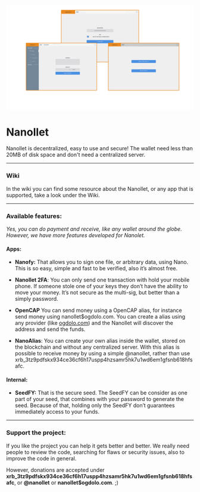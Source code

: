 ![Nanollet](./README-Image1.png)

# Nanollet

Nanollet is decentralized, easy to use and secure! The wallet need less than 20MB of disk space and don't need a centralized server.

----------

### Wiki

In the wiki you can find some resource about the Nanollet, or any app that is supported, take a look under the Wiki.

----------

###  Available features:

*Yes, you can do payment and receive, like any wallet around the globe. However, we have more features developed for Nanolet.*

#### Apps:

- **Nanofy:** 
That allows you to sign one file, or arbitrary data, using Nano. This is so easy, simple and fast to be verified, also it’s almost free.

- **Nanollet 2FA**:
You can only send one transaction with hold your mobile phone. If someone stole one of your keys they don’t have the ability to move your money. It’s not secure as the multi-sig, but better than a simply password.

- **OpenCAP**
You can send money using a OpenCAP alias, for instance send money using nanollet$ogdolo.com. You can create a alias using any provider (like [ogdolo.com](https://ogdolo.com)) and the Nanollet will discover the address and send the funds.

- **NanoAlias**:
You can create your own alias inside the wallet, stored on the blockchain and without any centralized server. With this alias is possible to receive money by using a simple @nanollet, rather than use xrb_3tz9pdfskx934ce36cf6h17uspp4hzsamr5hk7u1wd6em1gfsnb618hfsafc.

#### Internal:

- **SeedFY:** 
That is the secure seed. The SeedFY can be consider as one part of your seed, that combines with your password to generate the seed. Because of that, holding only the SeedFY don’t guarantees immediately access to your funds.

---------

### Support the project:

If you like the project you can help it gets better and better. We really need people to review the code, searching for flaws or security issues, also to improve the code in general.

However, donations are accepted under **xrb_3tz9pdfskx934ce36cf6h17uspp4hzsamr5hk7u1wd6em1gfsnb618hfsafc**, or **@nanollet** or **nanollet$ogdolo.com**. ;)






